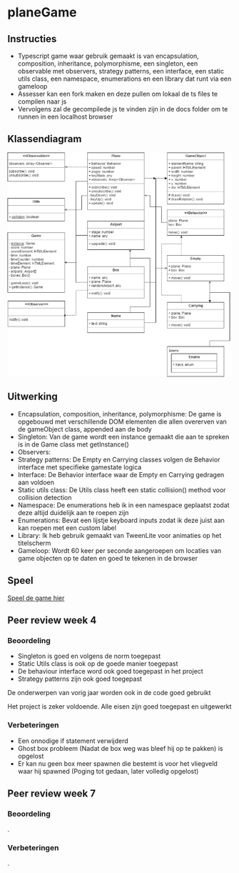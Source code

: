 # planeGame


## Instructies
- Typescript game waar gebruik gemaakt is van encapsulation, composition, inheritance, polymorphisme, een singleton, een observable met observers, strategy patterns, een interface, een static utils class, een namespace, enumerations en een library dat runt via een gameloop
- Assesser kan een fork maken en deze pullen om lokaal de ts files te compilen naar js
- Vervolgens zal de gecompilede js te vinden zijn in de docs folder om te runnen in een localhost browser


## Klassendiagram

![Klassendiagram](Klassendiagram2.png?raw=true "Klassendiagram")


## Uitwerking

- Encapsulation, composition, inheritance, polymorphisme: De game is opgebouwd met verschillende DOM elementen die allen overerven van de gameObject class, appended aan de body
- Singleton: Van de game wordt een instance gemaakt die aan te spreken is in de Game class met getInstance()
- Observers: 
- Strategy patterns: De Empty en Carrying classes volgen de Behavior interface met specifieke gamestate logica
- Interface: De Behavior interface waar de Empty en Carrying gedragen aan voldoen
- Static utils class: De Utils class heeft een static collision() method voor collision detection
- Namespace: De enumerations heb ik in een namespace geplaatst zodat deze altijd duidelijk aan te roepen zijn
- Enumerations: Bevat een lijstje keyboard inputs zodat ik deze juist aan kan roepen met een custom label
- Library: Ik heb gebruik gemaakt van TweenLite voor animaties op het titelscherm
- Gameloop: Wordt 60 keer per seconde aangeroepen om locaties van game objecten op te daten en goed te tekenen in de browser


## Speel

[Speel de game hier](https://florisschippers.github.io/planeGame/)


## Peer review week 4

### Beoordeling

- Singleton is goed en volgens de norm toegepast
- Static Utils class is ook op de goede manier toegepast
- De behaviour interface word ook goed toegepast in het project
- Strategy patterns zijn ook goed toegepast

De onderwerpen van vorig jaar worden ook in de code goed gebruikt

Het project is zeker voldoende. Alle eisen zijn goed toegepast en uitgewerkt

### Verbeteringen

- Een onnodige if statement verwijderd
- Ghost box probleem (Nadat de box weg was bleef hij op te pakken) is opgelost
- Er kan nu geen box meer spawnen die bestemt is voor het vliegveld waar hij spawned (Poging tot gedaan, later volledig opgelost)


## Peer review week 7

### Beoordeling

.

### Verbeteringen

.
